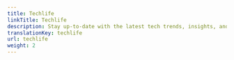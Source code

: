 ```yaml
---
title: Techlife
linkTitle: Techlife
description: Stay up-to-date with the latest tech trends, insights, and innovations that shape our digital world.
translationKey: techlife
url: techlife
weight: 2
---
```

